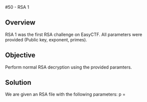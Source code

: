 #50 - RSA 1

## Overview

RSA 1 was the first RSA challenge on EasyCTF.  All parameters were provided (Public key, exponent, primes). 

## Objective

Perform normal RSA decryption using the provided paramters.

## Solution

We are given an RSA file with the following parameters:
    p = 
